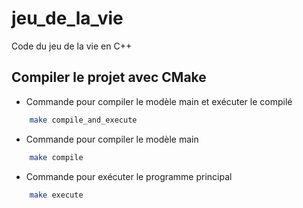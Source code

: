 # jeu_de_la_vie

Code du jeu de la vie en C++


## Compiler le projet avec CMake

- Commande pour compiler le modèle main et exécuter le compilé 
```bash
    make compile_and_execute
```

- Commande pour compiler le modèle main
```bash
    make compile
```

- Commande pour exécuter le programme principal 
```bash 
    make execute
```